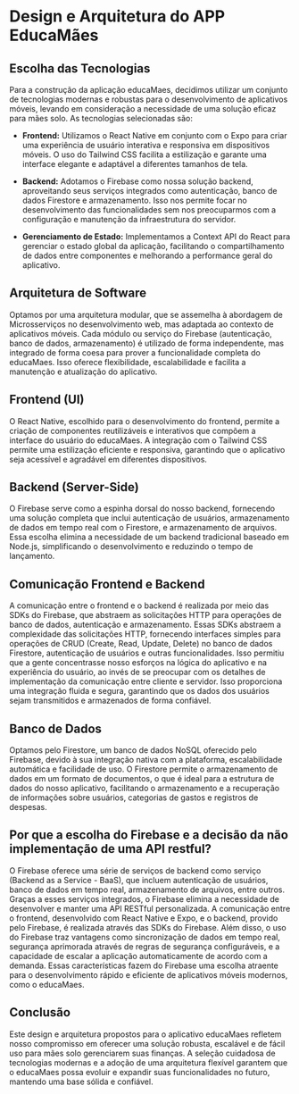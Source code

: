 # Design e Arquitetura do APP EducaMães

## Escolha das Tecnologias

Para a construção da aplicação educaMaes, decidimos utilizar um conjunto de tecnologias modernas e robustas para o desenvolvimento de aplicativos móveis, levando em consideração a necessidade de uma solução eficaz para mães solo. As tecnologias selecionadas são:

- **Frontend:** Utilizamos o React Native em conjunto com o Expo para criar uma experiência de usuário interativa e responsiva em dispositivos móveis. O uso do Tailwind CSS facilita a estilização e garante uma interface elegante e adaptável a diferentes tamanhos de tela.

- **Backend:** Adotamos o Firebase como nossa solução backend, aproveitando seus serviços integrados como autenticação, banco de dados Firestore e armazenamento. Isso nos permite focar no desenvolvimento das funcionalidades sem nos preocuparmos com a configuração e manutenção da infraestrutura do servidor.

- **Gerenciamento de Estado:** Implementamos a Context API do React para gerenciar o estado global da aplicação, facilitando o compartilhamento de dados entre componentes e melhorando a performance geral do aplicativo.

## Arquitetura de Software

Optamos por uma arquitetura modular, que se assemelha à abordagem de Microsserviços no desenvolvimento web, mas adaptada ao contexto de aplicativos móveis. Cada módulo ou serviço do Firebase (autenticação, banco de dados, armazenamento) é utilizado de forma independente, mas integrado de forma coesa para prover a funcionalidade completa do educaMaes. Isso oferece flexibilidade, escalabilidade e facilita a manutenção e atualização do aplicativo.

## Frontend (UI)

O React Native, escolhido para o desenvolvimento do frontend, permite a criação de componentes reutilizáveis e interativos que compõem a interface do usuário do educaMaes. A integração com o Tailwind CSS permite uma estilização eficiente e responsiva, garantindo que o aplicativo seja acessível e agradável em diferentes dispositivos.

## Backend (Server-Side)

O Firebase serve como a espinha dorsal do nosso backend, fornecendo uma solução completa que inclui autenticação de usuários, armazenamento de dados em tempo real com o Firestore, e armazenamento de arquivos. Essa escolha elimina a necessidade de um backend tradicional baseado em Node.js, simplificando o desenvolvimento e reduzindo o tempo de lançamento.

## Comunicação Frontend e Backend

A comunicação entre o frontend e o backend é realizada por meio das SDKs do Firebase, que abstraem as solicitações HTTP para operações de banco de dados, autenticação e armazenamento. Essas SDKs abstraem a complexidade das solicitações HTTP, fornecendo interfaces simples para operações de CRUD (Create, Read, Update, Delete) no banco de dados Firestore, autenticação de usuários e outras funcionalidades. Isso permitiu que a gente concentrasse nosso esforços na lógica do aplicativo e na experiência do usuário, ao invés de se preocupar com os detalhes de implementação da comunicação entre cliente e servidor. Isso proporciona uma integração fluida e segura, garantindo que os dados dos usuários sejam transmitidos e armazenados de forma confiável.

## Banco de Dados

Optamos pelo Firestore, um banco de dados NoSQL oferecido pelo Firebase, devido à sua integração nativa com a plataforma, escalabilidade automática e facilidade de uso. O Firestore permite o armazenamento de dados em um formato de documentos, o que é ideal para a estrutura de dados do nosso aplicativo, facilitando o armazenamento e a recuperação de informações sobre usuários, categorias de gastos e registros de despesas.

## Por que a escolha do Firebase e a decisão da não implementação de uma API restful?

O Firebase oferece uma série de serviços de backend como serviço (Backend as a Service - BaaS), que incluem autenticação de usuários, banco de dados em tempo real, armazenamento de arquivos, entre outros. Graças a esses serviços integrados, o Firebase elimina a necessidade de desenvolver e manter uma API RESTful personalizada. A comunicação entre o frontend, desenvolvido com React Native e Expo, e o backend, provido pelo Firebase, é realizada através das SDKs do Firebase. Além disso, o uso do Firebase traz vantagens como sincronização de dados em tempo real, segurança aprimorada através de regras de segurança configuráveis, e a capacidade de escalar a aplicação automaticamente de acordo com a demanda. Essas características fazem do Firebase uma escolha atraente para o desenvolvimento rápido e eficiente de aplicativos móveis modernos, como o educaMaes.

## Conclusão

Este design e arquitetura propostos para o aplicativo educaMaes refletem nosso compromisso em oferecer uma solução robusta, escalável e de fácil uso para mães solo gerenciarem suas finanças. A seleção cuidadosa de tecnologias modernas e a adoção de uma arquitetura flexível garantem que o educaMaes possa evoluir e expandir suas funcionalidades no futuro, mantendo uma base sólida e confiável.
